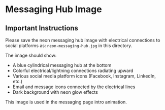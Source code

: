 # Messaging Hub Image

## Important Instructions

Please save the neon messaging hub image with electrical connections to social platforms as:
`neon-messaging-hub.jpg` in this directory.

The image should show:
- A blue cylindrical messaging hub at the bottom
- Colorful electrical/lightning connections radiating upward
- Various social media platform icons (Facebook, Instagram, LinkedIn, etc.)
- Email and message icons connected by the electrical lines
- Dark background with neon glow effects

This image is used in the messaging page intro animation. 